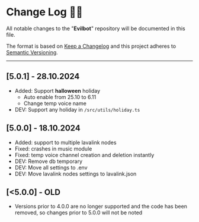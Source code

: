 <!-- markdownlint-disable MD024-->

# **Change Log** 📜📝

All notable changes to the "**Evilbot**" repository will be documented in this file.

The format is based on [Keep a Changelog](https://keepachangelog.com/en/1.1.0/) and this project adheres to [Semantic Versioning](https://semver.org/spec/v2.0.0.html).

---

## [**5.0.1**] - 28.10.2024

- Added: Support **halloween** holiday
  - Auto enable from 25.10 to 6.11
  - Change temp voice name
- DEV: Support any holiday in `/src/utils/holiday.ts`

## [**5.0.0**] - 18.10.2024

- Added: support to multiple lavalink nodes
- Fixed: crashes in music module
- Fixed: temp voice channel creation and deletion instantly
- DEV: Remove db temporary
- DEV: Move all settings to .env
- DEV: Move lavalink nodes settings to lavalink.json

## [**<5.0.0**] - OLD

- Versions prior to 4.0.0 are no longer supported and the code has been removed, so changes prior to 5.0.0 will not be noted
